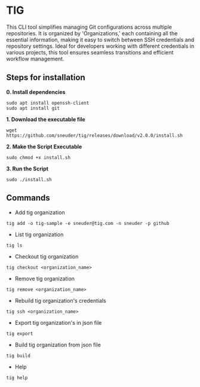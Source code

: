 # TIG

This CLI tool simplifies managing Git configurations across multiple repositories. It is organized by 'Organizations,' each containing all the essential information, making it easy to switch between SSH credentials and repository settings. Ideal for developers working with different credentials in various projects, this tool ensures seamless transitions and efficient workflow management.

## Steps for installation

**0. Install dependencies**
```
sudo apt install openssh-client
sudo apt install git
```

**1. Download the executable file**
```
wget https://github.com/sneuder/tig/releases/download/v2.0.0/install.sh
```

**2. Make the Script Executable**
```
sudo chmod +x install.sh
```

**3. Run the Script**
```
sudo ./install.sh
```

## Commands

- Add tig organization
```
tig add -o tig-sample -e sneuder@tig.com -n sneuder -p github
```

- List tig organization
```
tig ls
```

- Checkout tig organization
```
tig checkout <organization_name>
```

- Remove tig organization
```
tig remove <organization_name>
```

- Rebuild tig organization's credentials
```
tig ssh <organization_name>
```

- Export tig organization's in json file
```
tig export
```

- Build tig organization from json file
```
tig build
```

- Help
```
tig help
```
